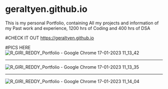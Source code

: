 # geraltyen.github.io
This is my personal Portfolio, containing All my projects and information of my Past work and experience, 1200 hrs of Coding and 400 hrs of DSA

#CHECK IT OUT
https://geraltyen.github.io
<br/>

#PICS HERE
![R_GIRI_REDDY_Portfolio - Google Chrome 17-01-2023 11_13_42](https://user-images.githubusercontent.com/105841421/212819397-2749588e-5e68-494d-a056-c792b5ed546b.png)

<hr/>

![R_GIRI_REDDY_Portfolio - Google Chrome 17-01-2023 11_13_35](https://user-images.githubusercontent.com/105841421/212819362-25e11f8a-d79a-4e3f-bd32-ab56b0721eeb.png)


<hr/>

![R_GIRI_REDDY_Portfolio - Google Chrome 17-01-2023 11_14_04](https://user-images.githubusercontent.com/105841421/212819386-6d9d1897-4b3b-4b20-8287-636255a6695b.png)
